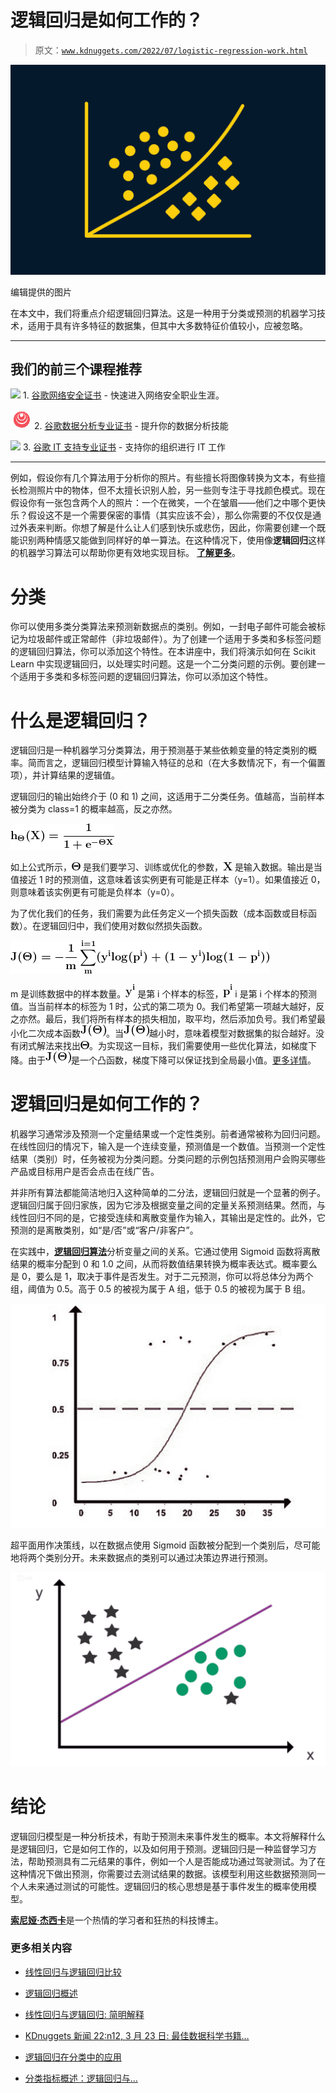 # 逻辑回归是如何工作的？

> 原文：[`www.kdnuggets.com/2022/07/logistic-regression-work.html`](https://www.kdnuggets.com/2022/07/logistic-regression-work.html)

![逻辑回归是如何工作的？](img/35c287fe299baa779f6a63a515e66b47.png)

编辑提供的图片

在本文中，我们将重点介绍逻辑回归算法。这是一种用于分类或预测的机器学习技术，适用于具有许多特征的数据集，但其中大多数特征价值较小，应被忽略。

* * *

## 我们的前三个课程推荐

![](img/0244c01ba9267c002ef39d4907e0b8fb.png) 1\. [谷歌网络安全证书](https://www.kdnuggets.com/google-cybersecurity) - 快速进入网络安全职业生涯。

![](img/e225c49c3c91745821c8c0368bf04711.png) 2\. [谷歌数据分析专业证书](https://www.kdnuggets.com/google-data-analytics) - 提升你的数据分析技能

![](img/0244c01ba9267c002ef39d4907e0b8fb.png) 3\. [谷歌 IT 支持专业证书](https://www.kdnuggets.com/google-itsupport) - 支持你的组织进行 IT 工作

* * *

例如，假设你有几个算法用于分析你的照片。有些擅长将图像转换为文本，有些擅长检测照片中的物体，但不太擅长识别人脸，另一些则专注于寻找颜色模式。现在假设你有一张包含两个人的照片：一个在微笑，一个在皱眉——他们之中哪个更快乐？假设这不是一个需要保密的事情（其实应该不会），那么你需要的不仅仅是通过外表来判断。你想了解是什么让人们感到快乐或悲伤，因此，你需要创建一个既能识别两种情感又能做到同样好的单一算法。在这种情况下，使用像**逻辑回归**这样的机器学习算法可以帮助你更有效地实现目标。 [**了解更多**](https://www.analyticsvidhya.com/blog/2021/07/an-introduction-to-logistic-regression/)。

# 分类

你可以使用多类分类算法来预测新数据点的类别。例如，一封电子邮件可能会被标记为垃圾邮件或正常邮件（非垃圾邮件）。为了创建一个适用于多类和多标签问题的逻辑回归算法，你可以添加这个特性。在本讲座中，我们将演示如何在 Scikit Learn 中实现逻辑回归，以处理实时问题。这是一个二分类问题的示例。要创建一个适用于多类和多标签问题的逻辑回归算法，你可以添加这个特性。

# 什么是逻辑回归？

逻辑回归是一种机器学习分类算法，用于预测基于某些依赖变量的特定类别的概率。简而言之，逻辑回归模型计算输入特征的总和（在大多数情况下，有一个偏置项），并计算结果的逻辑值。

逻辑回归的输出始终介于 (0 和 1) 之间，这适用于二分类任务。值越高，当前样本被分类为 class=1 的概率越高，反之亦然。

![公式](img/935e68dcc690fde9de31da341326e585.png)

如上公式所示，![公式](img/8e667acc74548c20685e6712ece84537.png) 是我们要学习、训练或优化的参数，![公式](img/a6eb9fc879ef578de1425ea87d54ce83.png) 是输入数据。输出是当值接近 1 时的预测值，这意味着该实例更有可能是正样本（y=1）。如果值接近 0，则意味着该实例更有可能是负样本（y=0）。

为了优化我们的任务，我们需要为此任务定义一个损失函数（成本函数或目标函数）。在逻辑回归中，我们使用对数似然损失函数。

![公式](img/88b0b921f2b92ed2b96d48d56f3fa2a5.png)

m 是训练数据中的样本数量。![公式](img/f7b68e109bf4e972865a51007844c2d4.png) 是第 i 个样本的标签，![公式](img/d187a6e3c2fb53333edff7a4b3d6dc81.png) i 是第 i 个样本的预测值。当当前样本的标签为 1 时，公式的第二项为 0。我们希望第一项越大越好，反之亦然。最后，我们将所有样本的损失相加，取平均，然后添加负号。我们希望最小化二次成本函数![公式](img/930cb17979943bee3e1b67950f690dc9.png)。当![公式](img/930cb17979943bee3e1b67950f690dc9.png)越小时，意味着模型对数据集的拟合越好。没有闭式解法来找出![公式](img/8e667acc74548c20685e6712ece84537.png)。为实现这一目标，我们需要使用一些优化算法，如梯度下降。由于![公式](img/930cb17979943bee3e1b67950f690dc9.png)是一个凸函数，梯度下降可以保证找到全局最小值。[更多详情](https://builtin.com/data-science/what-is-logistic-regression)。

# 逻辑回归是如何工作的？

机器学习通常涉及预测一个定量结果或一个定性类别。前者通常被称为回归问题。在线性回归的情况下，输入是一个连续变量，预测值是一个数值。当预测一个定性结果（类别）时，任务被视为分类问题。分类问题的示例包括预测用户会购买哪些产品或目标用户是否会点击在线广告。

并非所有算法都能简洁地归入这种简单的二分法，逻辑回归就是一个显著的例子。逻辑回归属于回归家族，因为它涉及根据变量之间的定量关系预测结果。然而，与线性回归不同的是，它接受连续和离散变量作为输入，其输出是定性的。此外，它预测的是离散类别，如“是/否”或“客户/非客户”。

在实践中，[**逻辑回归算法**](https://www.interviewbit.com/data-science-interview-questions/)分析变量之间的关系。它通过使用 Sigmoid 函数将离散结果的概率分配到 0 和 1.0 之间，从而将数值结果转换为概率表达式。概率要么是 0，要么是 1，取决于事件是否发生。对于二元预测，你可以将总体分为两个组，阈值为 0.5。高于 0.5 的被视为属于 A 组，低于 0.5 的被视为属于 B 组。

![逻辑回归](img/7a885e336c659eecb89b8a0f6519f0e0.png)

超平面用作决策线，以在数据点使用 Sigmoid 函数被分配到一个类别后，尽可能地将两个类别分开。未来数据点的类别可以通过决策边界进行预测。

![逻辑回归是如何工作的？](img/c1a0890ec41b19fb403a3d52625231cd.png)

# 结论

逻辑回归模型是一种分析技术，有助于预测未来事件发生的概率。本文将解释什么是逻辑回归，它是如何工作的，以及如何用于预测。逻辑回归是一种监督学习方法，帮助预测具有二元结果的事件，例如一个人是否能成功通过驾驶测试。为了在这种情况下做出预测，你需要过去测试结果的数据。该模型利用这些数据预测同一个人未来通过测试的可能性。逻辑回归的核心思想是基于事件发生的概率使用模型。

[**索尼娅·杰西卡**](https://soniajm.medium.com/)是一个热情的学习者和狂热的科技博主。

### 更多相关内容

+   [线性回归与逻辑回归比较](https://www.kdnuggets.com/2022/11/comparing-linear-logistic-regression.html)

+   [逻辑回归概述](https://www.kdnuggets.com/2022/02/overview-logistic-regression.html)

+   [线性回归与逻辑回归: 简明解释](https://www.kdnuggets.com/2022/03/linear-logistic-regression-succinct-explanation.html)

+   [KDnuggets 新闻 22:n12, 3 月 23 日: 最佳数据科学书籍…](https://www.kdnuggets.com/2022/n12.html)

+   [逻辑回归在分类中的应用](https://www.kdnuggets.com/2022/04/logistic-regression-classification.html)

+   [分类指标概述：逻辑回归与…](https://www.kdnuggets.com/2022/10/classification-metrics-walkthrough-logistic-regression-accuracy-precision-recall-roc.html)

